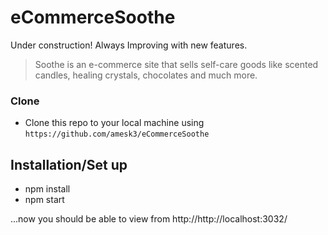 # eCommerceSoothe

Under construction! Always Improving with new features.

> Soothe is an e-commerce site that sells self-care goods like scented candles, healing crystals, chocolates and much more.

### Clone

- Clone this repo to your local machine using `https://github.com/amesk3/eCommerceSoothe`

## Installation/Set up

- npm install
- npm start

...now you should be able to view from http://http://localhost:3032/


